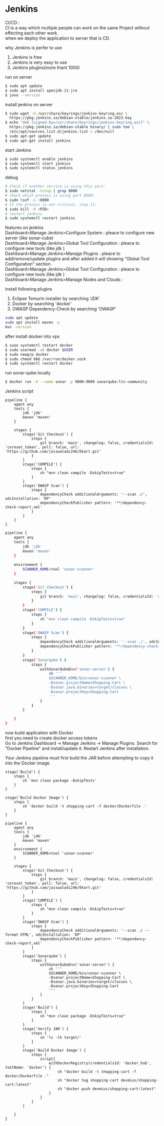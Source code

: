 # Jenkins  

CI/CD :   
CI is a way which multiple people can work on the same Project without effecting each other work.  
when we deploy the application to server that is CD.   

why Jenkins is perfer to use   
1. Jenkins is free
2. Jenkins is very easy to use
3. Jenkins plugins(more thant 1000)

run on server   
```bash
$ sudo apt update
$ sudo apt install openjdk-11-jre
$ java --version  
```

install jenkins on server   
```bash
$ sudo wget -O /usr/share/keyrings/jenkins-keyring.asc \
  https://pkg.jenkins.io/debian-stable/jenkins.io-2023.key
$ echo "deb [signed-by=/usr/share/keyrings/jenkins-keyring.asc]" \
  https://pkg.jenkins.io/debian-stable binary/ | sudo tee \
  /etc/apt/sources.list.d/jenkins.list > /dev/null
$ sudo apt-get update
$ sudo apt-get install jenkins
```

start Jenkins   
```bash
$ sudo systemctl enable jenkins   
$ sudo systemctl start jenkins  
$ sudo systemctl status jenkins  
```

debug  
```bash  
# Check if another service is using this port:  
$ sudo netstat -tulnp | grep 8080
# check which process is using port 8080:  
$ sudo lsof -i :8080
# If the process is not critical, stop it:
$ sudo kill -9 <PID>
# restart jenkins   
$ sudo systemctl restart jenkins
```

features on jenkins    
Dashboard>Manage Jenkins>Configure System  : pleace to configure new server (like sonar-cube)   
Dashboard>Manage Jenkins>Global Tool Configuration  : pleace to configure new tools (like jdk )   
Dashboard>Manage Jenkins>Manage Plugins  : pleace to add/remove/update plugins and after added it will showing "Global Tool Configuration" section.      
Dashboard>Manage Jenkins>Global Tool Configuration  : pleace to configure new tools (like jdk )   
Dashboard>Manage Jenkins>Manage Nodes and Clouds  :      


install following plugins   
1. Eclipse Temurin installer by searching 'JDK'
2. Docker by searching 'docker'
3.  OWASP Dependency-Check  by searching 'OWASP'   


```bash
sudo apt update
sudo apt install maven -y
mvn -version
```

after install docker into vps   
```bash
$ suoo systemctl restart docker
$ sudo usermod -aG docker $USER
$ sudo newgrp docker
$ sudo chmod 666 /var/run/docker.sock
$ sudo systemctl restart docker  
```

run sonar-qube locally   
```bash
$ docker run -d --name sonar -p 9000:9000 sonarqube:lts-community
```

Jenkins script   
```Jenkins
pipeline {
    agent any 
    tools {
        jdk 'jdk'
        maven 'maven'
    }

    stages {
        stage('Git Checkout') {
            steps {
                git branch: 'main', changelog: false, credentialsId: 'coreset_token', poll: false, url: 'https://github.com/jaiswaladi246/Ekart.git'
            }
        }
        stage('COMPILE') {
            steps {
                sh "mvn clean compile -DskipTests=true"
            }
        }
        stage('OWASP Scan') {
            steps {
                dependencyCheck additionalArguments: '--scan ./', odcInstallation: 'DP'
                dependencyCheckPublisher pattern: '**/dependency-check-report.xml'
            }
        }
    }
}
```

```bash
pipeline {
    agent any 
    tools {
        jdk 'jdk'
        maven 'maven'
    }
    
    environment {
        SCANNER_HOME=tool 'sonar-scanner'
    }

    stages {
        stage('Git Checkout') {
            steps {
                git branch: 'main', changelog: false, credentialsId: 'coreset_token', poll: false, url: 'https://github.com/jaiswaladi246/Ekart.git'
            }
        }
        stage('COMPILE') {
            steps {
                sh "mvn clean compile -DskipTests=true"
            }
        }
        stage('OWASP Scan') {
            steps {
                dependencyCheck additionalArguments: '--scan ./', odcInstallation: 'DP'
                dependencyCheckPublisher pattern: '**/dependency-check-report.xml'
            }
        }
        stage('Sonarqube') {
            steps {
                withSonarQubeEnv('sonar-server') {
                    sh ''' 
                    $SCANNER_HOME/bin/sonar-scanner \
                    -Dsonar.projectName=Shopping-Cart \
                    -Dsonar.java.binaries=target/classes \
                    -Dsonar.projectKey=Shopping-Cart
                    '''
                }
            }
        }

    }
}
```

now build application with Docker   
first you need to create docker access tokens   
Go to Jenkins Dashboard → Manage Jenkins → Manage Plugins.
Search for "Docker Pipeline" and install/update it.
Restart Jenkins after installation.   

Your Jenkins pipeline must first build the JAR before attempting to copy it into the Docker image.
```Jenkins
stage('Build') {
    steps {
        sh 'mvn clean package -DskipTests'
    }
}

stage('Build Docker Image') {
    steps {
        sh 'docker build -t shopping-cart -f docker/Dockerfile .'
    }
}

```


```Jenkins
pipeline {
    agent any 
    tools {
        jdk 'jdk'
        maven 'maven'
    }
    environment {
        SCANNER_HOME=tool 'sonar-scanner'
    }

    stages {
        stage('Git Checkout') {
            steps {
                git branch: 'main', changelog: false, credentialsId: 'coreset_token', poll: false, url: 'https://github.com/jaiswaladi246/Ekart.git'
            }
        }
        stage('COMPILE') {
            steps {
                sh "mvn clean compile -DskipTests=true"
            }
        }
        stage('OWASP Scan') {
            steps {
                dependencyCheck additionalArguments: '--scan ./ --format HTML', odcInstallation: 'DP'
                dependencyCheckPublisher pattern: '**/dependency-check-report.xml'
            }
        }
        stage('Sonarqube') {
            steps {
                withSonarQubeEnv('sonar-server') {
                    sh ''' 
                    $SCANNER_HOME/bin/sonar-scanner \
                    -Dsonar.projectName=Shopping-Cart \
                    -Dsonar.java.binaries=target/classes \
                    -Dsonar.projectKey=Shopping-Cart
                    '''
                }
            }
        }
        stage('Build') {
            steps {
                sh "mvn clean package -DskipTests=true"
            }
        }
        stage('Verify JAR') {
            steps {
                sh 'ls -lh target/'
            }
        }
        stage('Build Docker Image') {
            steps {
                script{
                    withDockerRegistry(credentialsId: 'docker_hub', toolName: 'docker') {
                        sh "docker build -t shopping-cart -f docker/Dockerfile ."
                        sh "docker tag shopping-cart devmius/shopping-cart:latest"
                        sh "docker push devmius/shopping-cart:latest"
                    }
                }
            }
        }

    }
}
```


